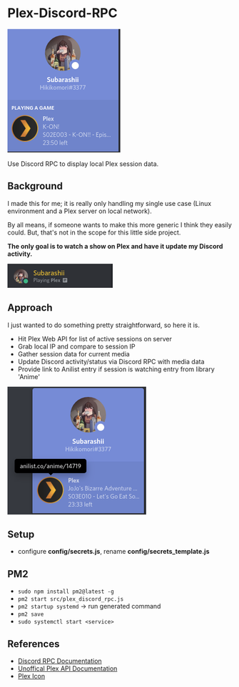 # Plex-Discord-RPC

![screenshots/watching.png](screenshots/watching.png)

Use Discord RPC to display local Plex session data.


## Background
I made this for me; it is really only handling my single use case
(Linux environment and a Plex server on local network).

By all means, if someone wants to make this more generic I think they easily could.
But, that's not in the scope for this little side project.

**The only goal is to watch a show on Plex and have it update my Discord activity.**

![screenshots/status.png](screenshots/status.png)


## Approach
I just wanted to do something pretty straightforward, so here it is.

* Hit Plex Web API for list of active sessions on server
* Grab local IP and compare to session IP
* Gather session data for current media
* Update Discord activity/status via Discord RPC with media data
* Provide link to Anilist entry if session is watching entry from library 'Anime'

![screenshots/anilist.png](screenshots/anilist-link.png)


## Setup
* configure **config/secrets.js**, rename **config/secrets_template.js**


## PM2
* ```sudo npm install pm2@latest -g```
* ```pm2 start src/plex_discord_rpc.js```
* ```pm2 startup systemd``` -> run generated command
* ```pm2 save```
* ```sudo systemctl start <service>```


## References
* [Discord RPC Documentation](https://discord.com/developers/docs/topics/rpc)
* [Unoffical Plex API Documentation](https://github.com/Arcanemagus/plex-api)
* [Plex Icon](https://www.pngkey.com/detail/u2t4o0r5o0e6i1a9_plex-media-server-transparent-plex-icon/)
